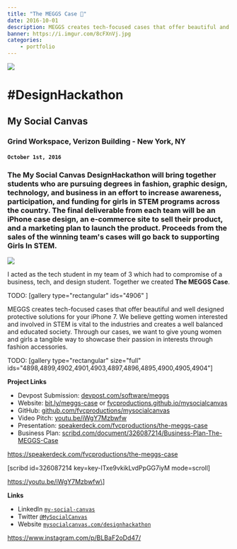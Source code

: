 ```yaml
---
title: "The MEGGS Case 📱"
date: 2016-10-01
description: MEGGS creates tech-focused cases that offer beautiful and well designed protective solutions for your iPhone 7.
banner: https://i.imgur.com/8cFXnVj.jpg
categories:
    - portfolio
---
```


![](https://static1.squarespace.com/static/57752b91c534a5929ff9177d/t/57894c6920099eb5a807d43b/1468615801024/?format=1500w)

# \#DesignHackathon

## My Social Canvas

### Grind Workspace, Verizon Building - New York, NY

#### `October 1st, 2016`

### The My Social Canvas DesignHackathon will bring together students who are pursuing degrees in fashion, graphic design, technology, and business in an effort to increase awareness, participation, and funding for girls in STEM programs across the country. The final deliverable from each team will be an iPhone case design, an e-commerce site to sell their product, and a marketing plan to launch the product. Proceeds from the sales of the winning team's cases will go back to supporting Girls In STEM.

![](https://static1.squarespace.com/static/57752b91c534a5929ff9177d/t/57d6f14d59cc683d257687ef/1473704279091/?format=1500w)

I acted as the tech student in my team of 3 which had to compromise of a business, tech, and design student. Together we created **The MEGGS Case**.

TODO: [gallery type="rectangular" ids="4906" ]

MEGGS creates tech-focused cases that offer beautiful and well designed protective solutions for your iPhone 7. We believe getting women interested and involved in STEM is vital to the industries and creates a well balanced and educated society. Through our cases, we want to give young women and girls a tangible way to showcase their passion in interests through fashion accessories.

TODO: [gallery type="rectangular" size="full" ids="4898,4899,4902,4901,4903,4897,4896,4895,4900,4905,4904"\]

**Project Links**

* Devpost Submission: [devpost.com/software/meggs](https://devpost.com/software/meggs)
* Website: [bit.ly/meggs-case](https://bit.ly/meggs-case) or [fvcproductions.github.io/mysocialcanvas](//fvcproductions.github.io/mysocialcanvas)
* GitHub: [github.com/fvcproductions/mysocialcanvas](https://github.com/fvcproductions/mysocialcanvas)
* Video Pitch: [youtu.be/iWgY7Mzbwfw](https://youtu.be/iWgY7Mzbwfw)
* Presentation: [speakerdeck.com/fvcproductions/the-meggs-case](https://speakerdeck.com/fvcproductions/the-meggs-case)
* Business Plan: [scribd.com/document/326087214/Business-Plan-The-MEGGS-Case](https://www.scribd.com/document/326087214/Business-Plan-The-MEGGS-Case)

https://speakerdeck.com/fvcproductions/the-meggs-case

\[scribd id=326087214 key=key-ITxe9vkikLvdPpGG7iyM mode=scroll\]

https://youtu.be/iWgY7Mzbwfw\]

**Links**

* LinkedIn [`my-social-canvas`](https://linkedin.com/company/my-social-canvas)
* Twitter [`@MySocialCanvas`](https://twitter.com/MySocialCanvas)
* Website [`mysocialcanvas.com/designhackathon`](https://mysocialcanvas.com/designhackathon/)

https://www.instagram.com/p/BLBaF2oDd47/
